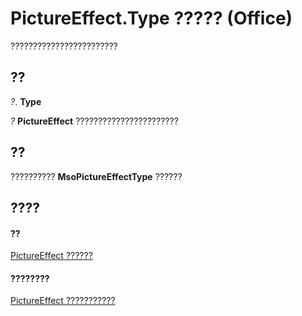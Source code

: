 
# PictureEffect.Type ????? (Office)

????????????????????????


## ??

 _?_. **Type**

 _?_ **PictureEffect** ???????????????????????


## ??

??????????  **MsoPictureEffectType** ??????


## ????


#### ??


[PictureEffect ??????](af3f742a-e082-1abd-7df2-d1fb2f57c8a2.md)
#### ????????


[PictureEffect ???????????](http://msdn.microsoft.com/library/df7a24cd-db6f-1ab1-e0e4-3b332ba27bd5%28Office.15%29.aspx)